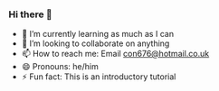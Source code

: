 ### Hi there 👋
- 🌱 I’m currently learning as much as I can
- 👯 I’m looking to collaborate on anything
- 📫 How to reach me: Email con676@hotmail.co.uk
- 😄 Pronouns: he/him
- ⚡ Fun fact: This is an introductory tutorial

<!--
**ConorONei11/ConorONei11** is a ✨ _special_ ✨ repository because its `README.md` (this file) appears on your GitHub profile.

Here are some ideas to get you started:

- 🔭 I’m currently working on nothing in particular
- 🌱 I’m currently learning everything
- 👯 I’m looking to collaborate on anything
- 🤔 I’m looking for help with more and more
- 💬 Ask me about somehting
- 📫 How to reach me: na
- 😄 Pronouns: he/him
- ⚡ Fun fact: This is an introductory tutorial
-->
